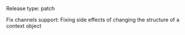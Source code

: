 Release type: patch

Fix channels support: Fixing side effects of changing the structure of a context object
